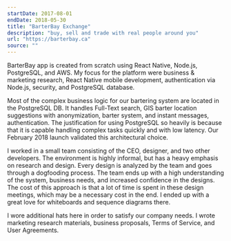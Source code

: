 ```yaml
---
startDate: 2017-08-01
endDate: 2018-05-30
title: "BarterBay Exchange"
description: "buy, sell and trade with real people around you"
url: "https://barterbay.ca"
source: ""
---
```


BarterBay app is created from scratch using React Native, Node.js, PostgreSQL, and AWS. My focus for the platform were business & marketing research, React Native mobile development, authentication via Node.js, security, and PostgreSQL database.

Most of the complex business logic for our bartering system are located in the PostgreSQL DB. It handles Full-Text search, GIS barter location suggestions with anonymization, barter system, and instant messages, authentication. The justification for using PostgreSQL so heavily is because that it is capable handling complex tasks quickly and with low latency. Our February 2018 launch validated this architectural choice.

I worked in a small team consisting of the CEO, designer, and two other developers. The environment is highly informal, but has a heavy emphasis on research and design. Every design is analyzed by the team and goes through a dogfooding process. The team ends up with a high understanding of the system, business needs, and increased confidence in the designs. The cost of this approach is that a lot of time is spent in these design meetings, which may be a necessary cost in the end. I ended up with a great love for whiteboards and sequence diagrams there.

I wore additional hats here in order to satisfy our company needs. I wrote marketing research materials, business proposals, Terms of Service, and User Agreements.
